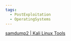 ```yaml
---
tags:
  - PostExploitation
  - OperatingSystems
---
```


[samdump2 | Kali Linux Tools](https://www.kali.org/tools/samdump2/)
